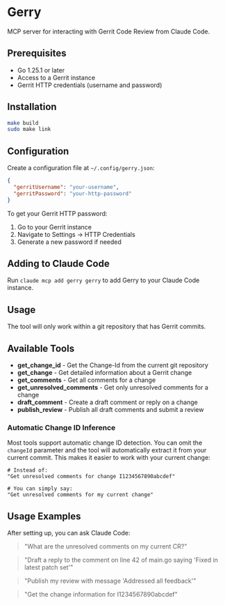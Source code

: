 # Gerry

MCP server for interacting with Gerrit Code Review from Claude Code.

## Prerequisites

- Go 1.25.1 or later
- Access to a Gerrit instance
- Gerrit HTTP credentials (username and password)

## Installation

```bash
make build
sudo make link
```

## Configuration

Create a configuration file at `~/.config/gerry.json`:

```json
{
  "gerritUsername": "your-username",
  "gerritPassword": "your-http-password"
}
```

To get your Gerrit HTTP password:
1. Go to your Gerrit instance
2. Navigate to Settings → HTTP Credentials
3. Generate a new password if needed

## Adding to Claude Code

Run `claude mcp add gerry gerry` to add Gerry to your Claude Code instance.

## Usage

The tool will only work within a git repository that has Gerrit commits.

## Available Tools

- **get_change_id** - Get the Change-Id from the current git repository
- **get_change** - Get detailed information about a Gerrit change
- **get_comments** - Get all comments for a change
- **get_unresolved_comments** - Get only unresolved comments for a change
- **draft_comment** - Create a draft comment or reply on a change
- **publish_review** - Publish all draft comments and submit a review

### Automatic Change ID Inference

Most tools support automatic change ID detection. You can omit the `changeId` parameter and the tool will automatically extract it from your current commit. This makes it easier to work with your current change:

```
# Instead of:
"Get unresolved comments for change I1234567890abcdef"

# You can simply say:
"Get unresolved comments for my current change"
```

## Usage Examples

After setting up, you can ask Claude Code:

> "What are the unresolved comments on my current CR?"

> "Draft a reply to the comment on line 42 of main.go saying 'Fixed in latest patch set'"

> "Publish my review with message 'Addressed all feedback'"

> "Get the change information for I1234567890abcdef"
